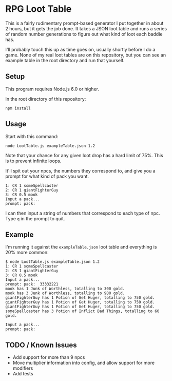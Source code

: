 # RPG Loot Table
This is a fairly rudimentary prompt-based generator I put together in about 2 hours, but it gets the job done. It takes a JSON loot table and runs a series of random number generations to figure out what kind of loot each baddie has.

I'll probably touch this up as time goes on, usually shortly before I do a game. None of my real loot tables are on this repository, but you can see an example table in the root directory and run that yourself.

## Setup
This program requires Node.js 6.0 or higher.

In the root directory of this repository:

    npm install

## Usage
Start with this command:

    node LootTable.js exampleTable.json 1.2

Note that your chance for any given loot drop has a hard limit of 75%. This is to prevent infinite loops.

It'll spit out your npcs, the numbers they correspond to, and give you a prompt for what kind of pack you want.

    1: CR 1 someSpellcaster
    2: CR 1 giantFighterGuy
    3: CR 0.5 mook
    Input a pack...
    prompt: pack:

I can then input a string of numbers that correspond to each type of npc. Type `q` in the prompt to quit.

## Example
I'm running it against the `exampleTable.json` loot table and everything is 20% more common:

    $ node LootTable.js exampleTable.json 1.2
    1: CR 1 someSpellcaster
    2: CR 1 giantFighterGuy
    3: CR 0.5 mook
    Input a pack...
    prompt: pack:  33332221
    mook has 1 Junk of Worthless, totalling to 300 gold.
    mook has 3 Junk of Worthless, totalling to 900 gold.
    giantFighterGuy has 1 Potion of Get Huger, totalling to 750 gold.
    giantFighterGuy has 1 Potion of Get Huger, totalling to 750 gold.
    giantFighterGuy has 1 Potion of Get Huger, totalling to 750 gold.
    someSpellcaster has 3 Potion of Inflict Bad Things, totalling to 60 gold.

    Input a pack...
    prompt: pack:

## TODO / Known Issues

 - Add support for more than 9 npcs
 - Move multiplier information into config, and allow support for more modifiers
 - Add tests
